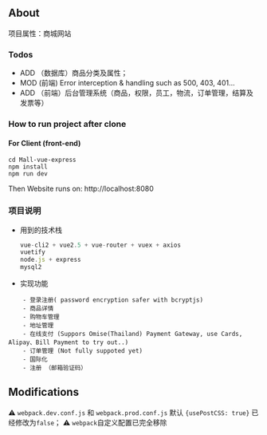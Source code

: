 ## About

项目属性：商城网站

### Todos

- ADD （数据库）商品分类及属性；
- MOD  (前端) Error interception & handling such as 500, 403, 401...
- ADD （前端）后台管理系统（商品，权限，员工，物流，订单管理，结算及发票等）

### How to run project after clone

#### For Client (front-end)

```shell
cd Mall-vue-express
npm install
npm run dev
```
Then Website runs on: http://localhost:8080

### 项目说明

- 用到的技术栈

  ```javascript
  vue-cli2 + vue2.5 + vue-router + vuex + axios
  vuetify
  node.js + express
  mysql2
  ```

- 实现功能

```
    - 登录注册( password encryption safer with bcryptjs)
    - 商品详情
    - 购物车管理
    - 地址管理
    - 在线支付 (Suppors Omise(Thailand) Payment Gateway, use Cards, Alipay、Bill Payment to try out..)
    - 订单管理 (Not fully suppoted yet)
    - 国际化 
    - 注册 （邮箱验证码）
```

## Modifications

⚠️ `webpack.dev.conf.js` 和 `webpack.prod.conf.js` 默认 `{usePostCSS: true}` 已经修改为`false`；
⚠️ `webpack`自定义配置已完全移除
